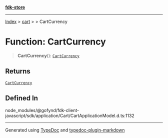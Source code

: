 [**fdk-store**](../../../README.md)
***

[Index](../../../API.md) > [cart](../../README.md) > [<internal>](../README.md) > CartCurrency

# Function: CartCurrency

> **CartCurrency**(): [`CartCurrency`](../type-aliases/type-alias.CartCurrency.md)

## Returns

[`CartCurrency`](../type-aliases/type-alias.CartCurrency.md)

## Defined In

node\_modules/@gofynd/fdk-client-javascript/sdk/application/Cart/CartApplicationModel.d.ts:1132

***
Generated using [TypeDoc](https://typedoc.org/) and [typedoc-plugin-markdown](https://www.npmjs.com/package/typedoc-plugin-markdown)

